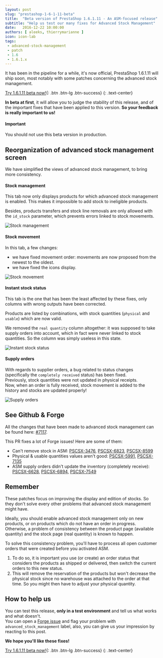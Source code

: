 ```yaml
---
layout: post
slug: "prestashop-1-6-1-11-beta"
title:  "Beta version of PrestaShop 1.6.1.11 - An ASM-focused release"
subtitle: "Help us test our many fixes for Advanced Stock Management"
date:   2016-12-22 10:00:00
authors: [ aleeks, thierrymarianne ]
icon: icon-lab
tags:
 - advanced-stock-management
 - patch
 - 1.6
 - 1.6.1.x
---
```


It has been in the pipeline for a while, it's now official, PrestaShop 1.6.1.11 will ship soon, most notably with some patches concerning the advanced stock management.

[Try 1.6.1.11 beta now!](https://download.prestashop.com/download/old/prestashop_1.6.1.11-beta.zip){: .btn .btn-lg .btn-success}
{: .text-center}

**In beta at first**, it will allow you to judge the stability of this release, and of the important fixes that have been applied to this version. **So your feedback is really important to us!**

<div class="alert alert-important" role="alert">
<h4><i class='icon-fire'></i> Important</h4>
You should not use this beta version in production.
</div>

## Reorganization of advanced stock management screen

We have simplified the views of advanced stock management, to bring more consistency.


#### Stock management

This tab now only displays products for which advanced stock management is enabled. This makes it impossible to add stock to ineligible products. 

Besides, products transfers and stock line removals are only allowed with the `id_stock` parameter, which prevents errors linked to stock movements.

![Stock management](/assets/images/2016/12/asm-remove.png)


#### Stock movement

In this tab, a few changes:

- we have fixed movement order: movements are now proposed from the newest to the oldest.
- we have fixed the icons display.

![Stock movement](/assets/images/2016/12/asm-stock-movement.png)


#### Instant stock status

This tab is the one that has been the least affected by these fixes, only columns with wrong outputs have been corrected.

Products are listed by combinations, with stock quantities (`physical` and `usable`) which are now valid.

We removed the `real quantity` column altogether: it was supposed to take supply orders into account, which in fact were never linked to stock quantities. So the column was simply useless in this state.

![Instant stock status](/assets/images/2016/12/asm-stock-instant.png)


#### Supply orders

With regards to supplier orders, a bug related to status changes (specifically the `completely received` status) has been fixed.<br/>
Previously, stock quantities were not updated in physical receipts.<br/>
Now, when an order is fully received, stock movement is added to the history and stocks are updated properly!

![Supply orders](/assets/images/2016/12/asm-supply-order.png)


## See Github & Forge

All the changes that have been made to advanced stock management can be found here: [#7117](https://github.com/PrestaShop/PrestaShop/pull/7117).

This PR fixes a lot of Forge issues! Here are some of them:

- Can't remove stock in ASM: [PSCSX-3476](http://forge.prestashop.com/browse/PSCSX-3476), [PSCSX-6823](http://forge.prestashop.com/browse/PSCSX-6823), [PSCSX-8599](http://forge.prestashop.com/browse/PSCSX-8599)
- Physical & usable quantities values aren't good: [PSCSX-5991](http://forge.prestashop.com/browse/PSCSX-5991), [PSCSX-7135](http://forge.prestashop.com/browse/PSCSX-7135)
- ASM supply orders didn't update the inventory (completely receive): [PSCSX-6628](http://forge.prestashop.com/browse/PSCSX-6628), [PSCSX-6894](http://forge.prestashop.com/browse/PSCSX-6894), [PSCSX-7549](http://forge.prestashop.com/browse/PSCSX-7549)


## Remember

These patches focus on improving the display and edition of stocks. So they don't solve every other problems that advanced stock management might have.

Ideally, you should enable advanced stock management only on new products, or on products which do not have an order in progress. Otherwise, a problem of consistency between the product page (available quantity) and the stock page (real quantity) is known to happen.

To solve this consistency problem, you'll have to process all open customer orders that were created before you activated ASM.

1. To do so, it is important you use (or create) an order status that considers the products as shipped or delivered, then switch the current orders to this new status.
2. This will remove the reservation of the products but won't decrease the physical stock since no warehouse was attached to the order at that time. So you might then have to adjust your physical quantity.


## How to help us

You can test this release, **only in a test environment** and tell us what works and what doesn't.<br/>
You can open a [Forge issue](http://forge.prestashop.com) and flag your problem with `advanced_stock_management` label, also, you can  give us your impression by reacting to this post.

**We hope you'll like these fixes!**

[Try 1.6.1.11 beta now!](https://download.prestashop.com/download/old/prestashop_1.6.1.11-beta.zip){: .btn .btn-lg .btn-success}
{: .text-center}
